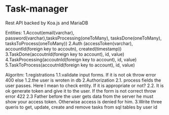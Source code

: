 # Task-manager
Rest API backed by Koa.js and MariaDB

Entities: 
1.Accout(email(varchar), password(varchar),tasksProcessing(oneToMany), tasksDone(oneToMany), tasksToProcess(oneToMany))
2.Auth (accessToken(varchar), accountId(foreign key to accoutn), created(timestamp))
3.TaskDone(accoutnId(foreign key to account), id, value)
4.TaskProcessing(accoutnId(foreign key to account), id, value)
5.TaskToProcess(accoutnId(foreign key to account), id, value)

Algoritm:
1.registrations 
  1.1.validate input forms. If it is not ok throw error 400 else
  1.2.the user is wroten in db
2.Authorization
  2.1. process fields the user passes. Here I mean to check entity. If it is appropriate or not?
  2.2. It is ok generate token and give it to the user. If the form is not correct throw error 422
  2.3 Father before the user gets data from the server he must show your access token. Otherwise access is denied for him.
3.Write three queris to get, update, create and remove tasks from sql tables by user id
